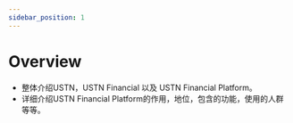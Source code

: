 ```yaml
---
sidebar_position: 1
---
```


# Overview

- 整体介绍USTN，USTN Financial 以及 USTN Financial Platform。
- 详细介绍USTN Financial Platform的作用，地位，包含的功能，使用的人群等等。

